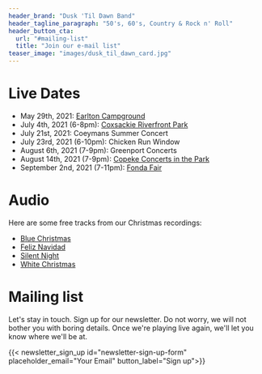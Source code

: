 ```yaml
---
header_brand: "Dusk 'Til Dawn Band"
header_tagline_paragraph: "50's, 60's, Country & Rock n' Roll"
header_button_cta:
  url: "#mailing-list"
  title: "Join our e-mail list"
teaser_image: "images/dusk_til_dawn_card.jpg" 
---
```


# Live Dates

* May 29th, 2021: [Earlton Campground](http://www.earltonhillcampground.com/index.html)
* July 4th, 2021 (6-8pm): [Coxsackie Riverfront Park](https://www.greatnortherncatskills.com/outdoors/coxsackie-riverside-park)
* July 21st, 2021: Coeymans Summer Concert
* July 23rd, 2021 (6-10pm): Chicken Run Window
* August 6th, 2021 (7-9pm): Greenport Concerts
* August 14th, 2021 (7-9pm): [Copeke Concerts in the Park](https://en-gb.facebook.com/pg/copake.park/events/?ref=page_internal)
* September 2nd, 2021 (7-11pm): [Fonda Fair](http://fondafair.com/event/2021-fonda-fair/)


# Audio

Here are some free tracks from our Christmas recordings:

  * [Blue Christmas](/audio/dusk_til_dawn-Blue_Christmas.mp3)
  * [Feliz Navidad](/audio/dusk_til_dawn-Felize_Navidad.mp3)
  * [Silent Night](/audio/dusk_til_dawn-Silent_Night.mp3)
  * [White Christmas](/audio/dusk_til_dawn-White_Christmas.mp3)
  
# Mailing list

Let's stay in touch. Sign up for our newsletter. Do not worry, we will not bother you with boring details. Once we're playing live again, we'll let you know where we'll be at.

{{< newsletter_sign_up id="newsletter-sign-up-form" placeholder_email="Your Email" button_label="Sign up">}}
